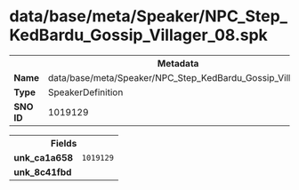 <h1>data/base/meta/Speaker/NPC_Step_KedBardu_Gossip_Villager_08.spk</h1><table><tr><th colspan="100%">Metadata</th></tr><tr><td><b>Name</b></td><td>data/base/meta/Speaker/NPC_Step_KedBardu_Gossip_Villager_08.spk</td></tr><tr><td><b>Type</b></td><td>SpeakerDefinition</td></tr><tr><td><b>SNO ID</b></td><td>1019129</td></tr></table>

<table><tr><th colspan="100%">Fields</th></tr><tr><td><b>unk_ca1a658</b></td><td><code>1019129</code></td></tr><tr><td><b>unk_8c41fbd</b></td><td></td></tr></table>

